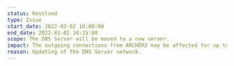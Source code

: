 ```yaml
---
status: Resolved
type: Issue
start_date: 2022-03-02 10:00:00
end_date: 2022-03-02 10:15:00
scope: The DNS Server will be moved to a new server.
impact: The outgoing connections from ARCHER2 may be affected for up to five minutes.  
reason: Updating of the DNS Server network. 
---
```





